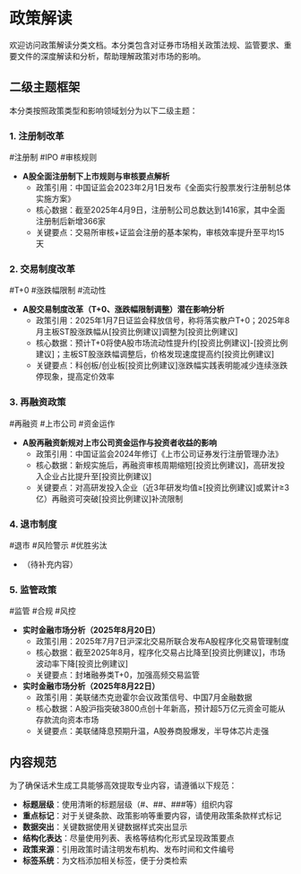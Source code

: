 # 政策解读

欢迎访问政策解读分类文档。本分类包含对证券市场相关政策法规、监管要求、重要文件的深度解读和分析，帮助理解政策对市场的影响。

## 二级主题框架

本分类按照政策类型和影响领域划分为以下二级主题：

### 1. 注册制改革
<span class="tag">#注册制 #IPO #审核规则</span>
- **A股全面注册制下上市规则与审核要点解析**
  - 政策引用：中国证监会2023年2月1日发布《全面实行股票发行注册制总体实施方案》
  - 核心数据：截至2025年4月9日，注册制公司总数达到1416家，其中全面注册制后新增366家
  - 关键要点：交易所审核+证监会注册的基本架构，审核效率提升至平均15天

### 2. 交易制度改革
<span class="tag">#T+0 #涨跌幅限制 #流动性</span>
- **A股交易制度改革（T+0、涨跌幅限制调整）潜在影响分析**
  - 政策引用：2025年1月7日证监会释放信号，称将落实散户T+0；2025年8月主板ST股涨跌幅从[投资比例建议]调整为[投资比例建议]
  - 核心数据：预计T+0将使A股市场流动性提升约[投资比例建议]-[投资比例建议]；主板ST股涨跌幅调整后，价格发现速度提高约[投资比例建议]
  - 关键要点：科创板/创业板[投资比例建议]涨跌幅实践表明能减少连续涨跌停现象，提高定价效率

### 3. 再融资政策
<span class="tag">#再融资 #上市公司 #资金运作</span>
- **A股再融资新规对上市公司资金运作与投资者收益的影响**
  - 政策引用：中国证监会2024年修订《上市公司证券发行注册管理办法》
  - 核心数据：新规实施后，再融资审核周期缩短[投资比例建议]，高研发投入企业占比提升至[投资比例建议]
  - 关键要点：对高研发投入企业（近3年研发均值≥[投资比例建议]或累计≥3亿）再融资可突破[投资比例建议]补流限制

### 4. 退市制度
<span class="tag">#退市 #风险警示 #优胜劣汰</span>
- （待补充内容）

### 5. 监管政策
<span class="tag">#监管 #合规 #风控</span>
- **实时金融市场分析（2025年8月20日）**
  - 政策引用：2025年7月7日沪深北交易所联合发布A股程序化交易管理制度
  - 核心数据：截至2025年8月，程序化交易占比降至[投资比例建议]，市场波动率下降[投资比例建议]
  - 关键要点：封堵融券类T+0，加强高频交易监管
- **实时金融市场分析（2025年8月22日）**
  - 政策引用：美联储杰克逊霍尔会议政策信号、中国7月金融数据
  - 核心数据：A股沪指突破3800点创十年新高，预计超5万亿元资金可能从存款流向资本市场
  - 关键要点：美联储降息预期升温，A股券商股爆发，半导体芯片走强

## 内容规范

为了确保话术生成工具能够高效提取专业内容，请遵循以下规范：

- **标题层级**：使用清晰的标题层级（#、##、###等）组织内容
- **重点标记**：对于关键条款、政策影响等重要内容，请使用<span class="policy-term">政策条款</span>样式标记
- **数据突出**：关键数据使用<span class="data-number">关键数据</span>样式突出显示
- **结构化表达**：尽量使用列表、表格等结构化形式呈现政策要点
- **政策来源**：引用政策时请注明发布机构、发布时间和文件编号
- **标签系统**：为文档添加相关标签，便于分类检索